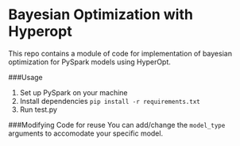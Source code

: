 Bayesian Optimization with Hyperopt
====================================

This repo contains a module of code for implementation of bayesian optimization for PySpark models using HyperOpt.

###Usage
1. Set up PySpark on your machine
2. Install dependencies `pip install -r requirements.txt` 
3. Run test.py

###Modifying Code for reuse
You can add/change the `model_type` arguments to accomodate your specific model.